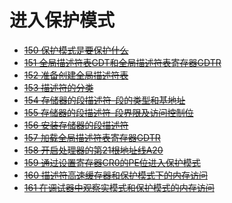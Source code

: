 # 进入保护模式

* ~~[150 保护模式是要保护什么](./150/)~~
* ~~[151 全局描述符表GDT和全局描述符表寄存器GDTR](./151/)~~
* ~~[152 准备创建全局描述符表](./152/)~~
* ~~[153 描述符的分类](./153/)~~
* ~~[154 存储器的段描述符-段的类型和基地址](./154/)~~
* ~~[155 存储器的段描述符-段界限及访问控制位](./155/)~~
* ~~[156 安装存储器的段描述符](./156/)~~
* ~~[157 加载全局描述符表寄存器GDTR](./157/)~~
* ~~[158 开启处理器的第21根地址线A20](./158/)~~
* ~~[159 通过设置寄存器CR0的PE位进入保护模式](./159/)~~
* ~~[160 描述符高速缓存器和保护模式下的内存访问](./160/)~~
* ~~[161 在调试器中观察实模式和保护模式的内存访问](./161/)~~